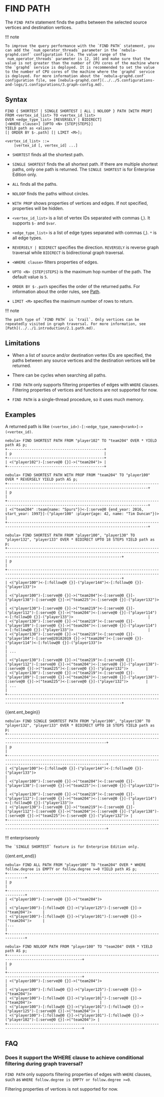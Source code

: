 # FIND PATH

The `FIND PATH` statement finds the paths between the selected source vertices and destination vertices.

!!! note

    To improve the query performance with the `FIND PATH` statement, you can add the `num_operator_threads` parameter in the `nebula-graphd.conf` configuration file. The value range of the `num_operator_threads` parameter is [2, 10] and make sure that the value is not greater than the number of CPU cores of the machine where the `graphd` service is deployed. It is recommended to set the value to the number of CPU cores of the machine where the `graphd` service is deployed. For more information about the `nebula-graphd.conf` configuration file, see [nebula-graphd.conf](../../5.configurations-and-logs/1.configurations/3.graph-config.md).

## Syntax

```ngql
FIND { SHORTEST | SINGLE SHORTEST | ALL | NOLOOP } PATH [WITH PROP] FROM <vertex_id_list> TO <vertex_id_list>
OVER <edge_type_list> [REVERSELY | BIDIRECT] 
[<WHERE clause>] [UPTO <N> {STEP|STEPS}] 
YIELD path as <alias>
[| ORDER BY $-.path] [| LIMIT <M>];

<vertex_id_list> ::=
    [vertex_id [, vertex_id] ...]
```

- `SHORTEST` finds all the shortest path.

- `SINGLE SHORTEST` finds the all shortest path. If there are multiple shortest paths, only one path is returned. The `SINGLE SHORTEST` is for Enterprise Edition only.

- `ALL` finds all the paths.

- `NOLOOP` finds the paths without circles.

- `WITH PROP` shows properties of vertices and edges. If not specified, properties will be hidden.

- `<vertex_id_list>` is a list of vertex IDs separated with commas (,). It supports `$-` and `$var`.

- `<edge_type_list>` is a list of edge types separated with commas (,). `*` is all edge types.

- `REVERSELY | BIDIRECT` specifies the direction. `REVERSELY` is reverse graph traversal while `BIDIRECT` is bidirectional graph traversal.

- `<WHERE clause>` filters properties of edges.

- `UPTO <N> {STEP|STEPS}` is the maximum hop number of the path. The default value is `5`.

- `ORDER BY $-.path` specifies the order of the returned paths. For information about the order rules, see [Path](https://github.com/vesoft-inc/nebula/blob/{{nebula.branch}}/src/common/datatypes/Path.h#L86).

- `LIMIT <M>` specifies the maximum number of rows to return.

!!! note

    The path type of `FIND PATH` is `trail`. Only vertices can be repeatedly visited in graph traversal. For more information, see [Path](../../1.introduction/2.1.path.md).

## Limitations

- When a list of source and/or destination vertex IDs are specified, the paths between any source vertices and the destination vertices will be returned.

- There can be cycles when searching all paths.

- `FIND PATH` only supports filtering properties of edges with `WHERE` clauses. Filtering properties of vertices and functions are not supported for now.

- `FIND PATH` is a single-thread procedure, so it uses much memory.

## Examples

A returned path is like `(<vertex_id>)-[:<edge_type_name>@<rank>]->(<vertex_id)`.

```ngql
nebula> FIND SHORTEST PATH FROM "player102" TO "team204" OVER * YIELD path AS p;
+--------------------------------------------+
| p                                          |
+--------------------------------------------+
| <("player102")-[:serve@0 {}]->("team204")> |
+--------------------------------------------+
```

```ngql
nebula> FIND SHORTEST PATH WITH PROP FROM "team204" TO "player100" OVER * REVERSELY YIELD path AS p;
+--------------------------------------------------------------------------------------------------------------------------------------+
| p                                                                                                                                    |
+--------------------------------------------------------------------------------------------------------------------------------------+
| <("team204" :team{name: "Spurs"})<-[:serve@0 {end_year: 2016, start_year: 1997}]-("player100" :player{age: 42, name: "Tim Duncan"})> |
+--------------------------------------------------------------------------------------------------------------------------------------+
```

```ngql
nebula> FIND SHORTEST PATH FROM "player100", "player130" TO "player132", "player133" OVER * BIDIRECT UPTO 18 STEPS YIELD path as p;
+------------------------------------------------------------------------------------------------------------------------------------------------------------------------------------------------+
| p                                                                                                                                                                                              |
+------------------------------------------------------------------------------------------------------------------------------------------------------------------------------------------------+
| <("player100")<-[:follow@0 {}]-("player144")<-[:follow@0 {}]-("player133")>                                                                                                                    |
| <("player100")-[:serve@0 {}]->("team204")<-[:serve@0 {}]-("player138")-[:serve@0 {}]->("team225")<-[:serve@0 {}]-("player132")>                                                                |
| <("player130")-[:serve@0 {}]->("team219")<-[:serve@0 {}]-("player112")-[:serve@0 {}]->("team204")<-[:serve@0 {}]-("player114")<-[:follow@0 {}]-("player133")>                                  |
| <("player130")-[:serve@0 {}]->("team219")<-[:serve@0 {}]-("player109")-[:serve@0 {}]->("team204")<-[:serve@0 {}]-("player114")<-[:follow@0 {}]-("player133")>                                  |
| <("player130")-[:serve@0 {}]->("team219")<-[:serve@0 {}]-("player104")-[:serve@20182019 {}]->("team204")<-[:serve@0 {}]-("player114")<-[:follow@0 {}]-("player133")>                           |
| ...                                                                                                                                                                                            |
| <("player130")-[:serve@0 {}]->("team219")<-[:serve@0 {}]-("player112")-[:serve@0 {}]->("team204")<-[:serve@0 {}]-("player138")-[:serve@0 {}]->("team225")<-[:serve@0 {}]-("player132")>        |
| <("player130")-[:serve@0 {}]->("team219")<-[:serve@0 {}]-("player109")-[:serve@0 {}]->("team204")<-[:serve@0 {}]-("player138")-[:serve@0 {}]->("team225")<-[:serve@0 {}]-("player132")>        |
| ...                                                                                                                                                                                            |
+------------------------------------------------------------------------------------------------------------------------------------------------------------------------------------------------+
```

{{ent.ent_begin}}
```ngql
nebula> FIND SINGLE SHORTEST PATH FROM "player100", "player130" TO "player132", "player133" OVER * BIDIRECT UPTO 18 STEPS YIELD path as p;
+-----------------------------------------------------------------------------------------------------------------------------------------------------------------------------------------+
| p                                                                                                                                                                                       |
+-----------------------------------------------------------------------------------------------------------------------------------------------------------------------------------------+
| <("player100")<-[:follow@0 {}]-("player144")<-[:follow@0 {}]-("player133")>                                                                                                             |
| <("player100")-[:serve@0 {}]->("team204")<-[:serve@0 {}]-("player138")-[:serve@0 {}]->("team225")<-[:serve@0 {}]-("player132")>                                                         |
| <("player130")-[:serve@0 {}]->("team219")<-[:serve@0 {}]-("player112")-[:serve@0 {}]->("team204")<-[:serve@0 {}]-("player114")<-[:follow@0 {}]-("player133")>                           |
| <("player130")-[:serve@0 {}]->("team219")<-[:serve@0 {}]-("player112")-[:serve@0 {}]->("team204")<-[:serve@0 {}]-("player138")-[:serve@0 {}]->("team225")<-[:serve@0 {}]-("player132")> |
+-----------------------------------------------------------------------------------------------------------------------------------------------------------------------------------------+
```

!!! enterpriseonly
  
    The `SINGLE SHORTEST` feature is for Enterprise Edition only.
{{ent.ent_end}}

```ngql
nebula> FIND ALL PATH FROM "player100" TO "team204" OVER * WHERE follow.degree is EMPTY or follow.degree >=0 YIELD path AS p;
+------------------------------------------------------------------------------+
| p                                                                            |
+------------------------------------------------------------------------------+
| <("player100")-[:serve@0 {}]->("team204")>                                   |
| <("player100")-[:follow@0 {}]->("player125")-[:serve@0 {}]->("team204")>     |
| <("player100")-[:follow@0 {}]->("player101")-[:serve@0 {}]->("team204")>     |
|...                                                                           |
+------------------------------------------------------------------------------+
```

```ngql
nebula> FIND NOLOOP PATH FROM "player100" TO "team204" OVER * YIELD path AS p;
+--------------------------------------------------------------------------------------------------------+
| p                                                                                                      |
+--------------------------------------------------------------------------------------------------------+
| <("player100")-[:serve@0 {}]->("team204")>                                                             |
| <("player100")-[:follow@0 {}]->("player125")-[:serve@0 {}]->("team204")>                               |
| <("player100")-[:follow@0 {}]->("player101")-[:serve@0 {}]->("team204")>                               |
| <("player100")-[:follow@0 {}]->("player101")-[:follow@0 {}]->("player125")-[:serve@0 {}]->("team204")> |
| <("player100")-[:follow@0 {}]->("player101")-[:follow@0 {}]->("player102")-[:serve@0 {}]->("team204")> |
+--------------------------------------------------------------------------------------------------------+
```

## FAQ

### Does it support the WHERE clause to achieve conditional filtering during graph traversal?

`FIND PATH` only supports filtering properties of edges with `WHERE` clauses, such as `WHERE follow.degree is EMPTY or follow.degree >=0`.

Filtering properties of vertices is not supported for now.
